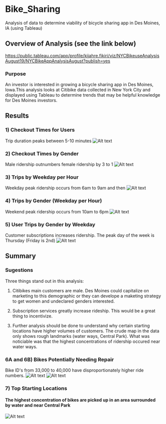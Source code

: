 
# Bike_Sharing
Analysis of data to determine viability of bicycle sharing app in Des Moines, IA (using Tableau)

## Overview of Analysis (see the link below)
https://public.tableau.com/app/profile/kijahre.fikiri/viz/NYCBikeuseAnalysisAugust19/NYCBikeAppAnalysisAugust?publish=yes

### Purpose
An investor is interested in growing a bicycle sharing app in Des Moines, Iowa.This analysis 
looks at Citibike data collected in New York City and displayed using Tableau to determine trends
that may be helpful knowledge for Des Moines investors.

## Results

### 1) Checkout Times for Users
Trip duration peaks between 5-10 minutes
![Alt text](C:\Users\kijah\Documents\Data_Bootcamp\Bike_Sharing\images\Picture1.png)

### 2) Checkout Times by Gender
Male ridership outnumbers female ridership by 3 to 1
![Alt text](C:\Users\kijah\Documents\Data_Bootcamp\Bike_Sharing\images\Picture2.png)

### 3) Trips by Weekday per Hour
Weekday peak ridership occurs from 6am to 9am and then
![Alt text](C:\Users\kijah\Documents\Data_Bootcamp\Bike_Sharing\images\Picture3.png)

### 4) Trips by Gender (Weekday per Hour)
Weekend peak ridership occurs from 10am to 6pm
![Alt text](C:\Users\kijah\Documents\Data_Bootcamp\Bike_Sharing\images\Picture4.png)

### 5) User Trips by Gender by Weekday
Customer subscriptions increases ridership. The peak day of the week is Thursday (Friday is 2nd)
![Alt text](C:\Users\kijah\Documents\Data_Bootcamp\Bike_Sharing\images\Picture5.png)

## Summary

### Sugestions
Three things stand out in this analysis: 
1) Citibikes main customers are male. Des Moines could capitalize on marketing to this 
demographic or they can develope a maketing strategy to get women and undeclared genders
interested.

2) Subscription services greatly increase rideship. This would be a great thing to incentivize.

3) Further analysis should be done to understand why certain starting locations have higher
volumes of customers. The crude map in the data only shows rough landmarks (water ways, Central Park). What was noticiable 
was that the highest concentrations of ridership occured near water ways. 

### 6A and 6B) Bikes Potentially Needing Repair
Bike ID's from 33,000 to 40,000 have disproportionately higher ride numbers.
![Alt text](C:\Users\kijah\Documents\Data_Bootcamp\Bike_Sharing\images\Picture6.png)
![Alt text](C:\Users\kijah\Documents\Data_Bootcamp\Bike_Sharing\images\Picture6b.png)

### 7) Top Starting Locations
#### The highest concentration of bikes are picked up in an area surrounded by water and near Central Park  
![Alt text](C:\Users\kijah\Documents\Data_Bootcamp\Bike_Sharing\images\Picture7.png)